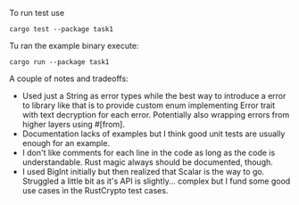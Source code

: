 To run test use
```
cargo test --package task1
```

Tu ran the example binary execute:
```
cargo run --package task1
```

A couple of notes and tradeoffs:
- Used just a String as error types while the best way to introduce a error to library like that is to provide custom enum implementing Error trait with text decryption for each error. Potentially also wrapping errors from higher layers using #[from].
- Documentation lacks of examples but I think good unit tests are usually enough for an example.
- I don't like comments for each line in the code as long as the code is understandable. Rust magic always should be documented, though.
- I used BigInt initially but then realized that Scalar is the way to go. Struggled a little bit as it's API is slightly... complex but I fund some good use cases in the RustCrypto test cases.